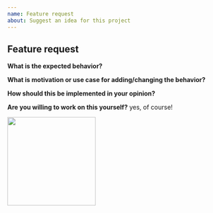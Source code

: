 ```yaml
---
name: Feature request
about: Suggest an idea for this project
---
```


## Feature request

<!-- Check if this feature need to be implemented in a plugin instead -->

**What is the expected behavior?**

**What is motivation or use case for adding/changing the behavior?**

**How should this be implemented in your opinion?**

**Are you willing to work on this yourself?**
yes, of course!

<img src="https://raw.githubusercontent.com/stangahh/up/master/assets/up.png" height="200">
